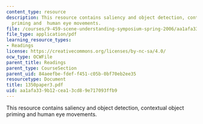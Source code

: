 ```yaml
---
content_type: resource
description: This resource contains saliency and object detection, contextual object
  priming and  human eye movements.
file: /courses/9-459-scene-understanding-symposium-spring-2006/aa1afa339b12cea13cd89e717093ffb9_1350paper3.pdf
file_type: application/pdf
learning_resource_types:
- Readings
license: https://creativecommons.org/licenses/by-nc-sa/4.0/
ocw_type: OCWFile
parent_title: Readings
parent_type: CourseSection
parent_uid: 84aeefbe-fdef-f451-c05b-0bf70eb2ee35
resourcetype: Document
title: 1350paper3.pdf
uid: aa1afa33-9b12-cea1-3cd8-9e717093ffb9
---
```

This resource contains saliency and object detection, contextual object priming and  human eye movements.